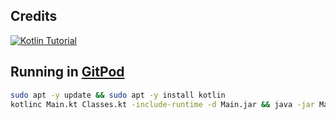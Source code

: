 ## Credits
[![Kotlin Tutorial](https://img.youtube.com/vi/EExSSotojVI/0.jpg)](https://www.youtube.com/watch?v=EExSSotojVI)


## Running in [GitPod](https://www.gitpod.io/)
```bash
sudo apt -y update && sudo apt -y install kotlin
kotlinc Main.kt Classes.kt -include-runtime -d Main.jar && java -jar Main.jar
```



